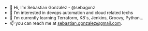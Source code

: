 - 👋 Hi, I’m Sebastian Gonzalez - @sebagonz
- 👀 I’m interested in devops automation and cloud related techs 
- 🌱 I’m currently learning Terraform, K8´s, Jenkins, Groovy, Python...
- 📫 you can reach me at sebastian.gonzalez@gmail.com.

<!---
sebagonz/sebagonz is a ✨ special ✨ repository because its `README.md` (this file) appears on your GitHub profile.
You can click the Preview link to take a look at your changes.
--->
